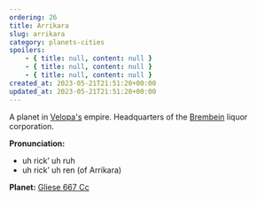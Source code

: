 ```yaml
---
ordering: 26
title: Arrikara
slug: arrikara
category: planets-cities
spoilers:
    - { title: null, content: null }
    - { title: null, content: null }
    - { title: null, content: null }
created_at: 2023-05-21T21:51:20+00:00
updated_at: 2023-05-21T21:51:20+00:00
---
```

A planet in [Velopa's](/category/planets-cities/velopa) empire. Headquarters of the [Brembein](/category/organizations/brembein) liquor corporation.

**Pronunciation:**
- uh rick’ uh ruh
- uh rick’ uh ren (of Arrikara)

**Planet:**
[Gliese 667 Cc](https://en.wikipedia.org/wiki/Gliese_667_Cc)